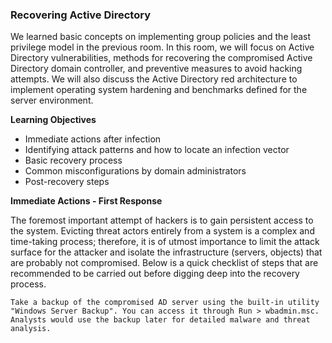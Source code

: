 ### Recovering Active Directory

We learned basic concepts on implementing group policies and the least privilege model in the previous room. In this room, we will focus on Active Directory vulnerabilities, methods for recovering the compromised Active Directory domain controller, and preventive measures to avoid hacking attempts. We will also discuss the Active Directory red architecture to implement operating system hardening and benchmarks defined for the server environment.

**Learning Objectives**
- Immediate actions after infection  
- Identifying attack patterns and how to locate an infection vector
- Basic recovery process
- Common misconfigurations by domain administrators
- Post-recovery steps

**Immediate Actions - First Response**

The foremost important attempt of hackers is to gain persistent access to the system. Evicting threat actors entirely from a system is a complex and time-taking process; therefore, it is of utmost importance to limit the attack surface for the attacker and isolate the infrastructure (servers, objects) that are probably not compromised. Below is a quick checklist of steps that are recommended to be carried out before digging deep into the recovery process.  

`Take a backup of the compromised AD server using the built-in utility "Windows Server Backup". You can access it through Run > wbadmin.msc. Analysts would use the backup later for detailed malware and threat analysis.`




